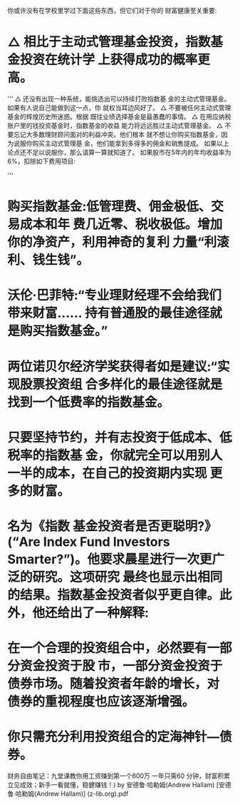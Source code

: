 
你或许没有在学校里学过下面这些东西，但它们对于你的 财富健康至关重要:
# △ 相比于主动式管理基金投资，指数基金投资在统计学 上获得成功的概率更高。
'''
△ 还没有出现一种系统，能挑选出可以持续打败指数基 金的主动式管理基金。如果有人说自己能做到这一点，你 就权当耳边风好了。
△ 不要被任何主动式管理基金的辉煌历史所迷惑。根据 既往业绩选择基金是最愚蠢的事情。
△ 在用应纳税账户里的钱投资基金时，指数基金的收益 能力将远远胜过主动式管理基金。
△ 不要忘记大多数理财顾问面对的利益冲突。他们根本 就不想让你购买指数基金，因为说服你购买主动式管理基 金，他们能拿到多得多的佣金和销售提成。
如果以上论点还不足以说服你，那么请算一算就知道了。 如果股市在5年内的年均收益率为6%，扣除如下费用项目:

'''

# 购买指数基金:低管理费、佣金极低、交易成本和年 费几近零、税收极低。增加你的净资产，利用神奇的复利 力量“利滚利、钱生钱”。

# 沃伦·巴菲特:“专业理财经理不会给我们带来财富...... 持有普通股的最佳途径就是购买指数基金。”
# 两位诺贝尔经济学奖获得者如是建议:“实现股票投资组 合多样化的最佳途径就是找到一个低费率的指数基金。

# 只要坚持节约，并有志投资于低成本、低税率的指数基 金，你就完全可以用别人一半的成本，在自己的投资期内实现 更多的财富。
# 名为《指数 基金投资者是否更聪明?》(“Are Index Fund Investors Smarter?”)。他要求晨星进行一次更广泛的研究。这项研究 最终也显示出相同的结果。指数基金投资者似乎更自律。此 外，他还给出了一种解释:

# 在一个合理的投资组合中，必然要有一部分资金投资于股 市，一部分资金投资于债券市场。随着投资者年龄的增长，对 债券的重视程度也应该逐渐增强。

# 你只需充分利用投资组合的定海神针—债券。


财务自由笔记：九堂课教你用工资赚到第一个600万 一年只需60 分钟，财富积累立见成效；新手一看就懂，稳健赚钱！) by 安德鲁·哈勒姆(Andrew Hallam) [安德鲁·哈勒姆(Andrew Hallam)] (z-lib.org).pdf
